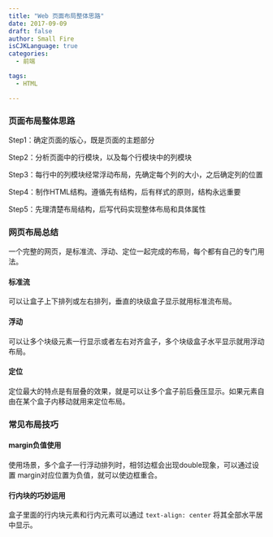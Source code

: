 ```yaml
---
title: "Web 页面布局整体思路"
date: 2017-09-09
draft: false
author: Small Fire
isCJKLanguage: true
categories: 
  - 前端

tags: 
  - HTML

---
```


### 页面布局整体思路

Step1：确定页面的版心，既是页面的主题部分

Step2：分析页面中的行模块，以及每个行模块中的列模块

Step3：每行中的列模块经常浮动布局，先确定每个列的大小，之后确定列的位置

Step4：制作HTML结构。遵循先有结构，后有样式的原则，结构永远重要

Step5：先理清楚布局结构，后写代码实现整体布局和具体属性

### 网页布局总结

一个完整的网页，是标准流、浮动、定位一起完成的布局，每个都有自己的专门用法。

#### 标准流

可以让盒子上下排列或左右排列，垂直的块级盒子显示就用标准流布局。

#### 浮动

可以让多个块级元素一行显示或者左右对齐盒子，多个块级盒子水平显示就用浮动布局。

#### 定位

定位最大的特点是有层叠的效果，就是可以让多个盒子前后叠压显示。如果元素自由在某个盒子内移动就用来定位布局。

### 常见布局技巧

#### margin负值使用

使用场景，多个盒子一行浮动排列时，相邻边框会出现double现象，可以通过设置 margin对应位置为负值，就可以使边框重合。

#### 行内块的巧妙运用

盒子里面的行内块元素和行内元素可以通过 `text-align: center` 将其全部水平居中显示。

